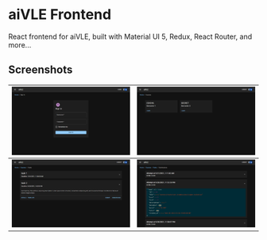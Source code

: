 # aiVLE Frontend

React frontend for aiVLE, built with Material UI 5, Redux, React Router, and more...

## Screenshots

| ![Login](/images/signin.png?raw=true "Login") | ![Courses](/images/courses.png?raw=true "Courses") | 
|:-------------------------:|:-------------------------:|
| ![Tasks](/images/tasks.png?raw=true "Tasks") | ![Submissions](/images/submissions.png?raw=true "Submissions")
